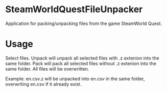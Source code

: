 # SteamWorldQuestFileUnpacker
Application for packing/unpacking files from the game SteamWorld Quest.

# Usage
Select files.
Unpack will unpack all selected files with .z extenion into the same folder.
Pack will pack all selected files without .z extenion into the same folder.
All files will be overwritten. 

Example: en.csv.z will be unpacked into en.csv in the same folder, overwriting en.csv if it already exist.
